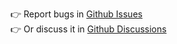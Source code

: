 👉 Report bugs in [Github Issues](https://github.com/ColibriDiagrams/sequence-diagrams-for-confluence-issues/issues)  
👉 Or discuss it in [Github Discussions](https://github.com/ColibriDiagrams/sequence-diagrams-issues/discussions)
